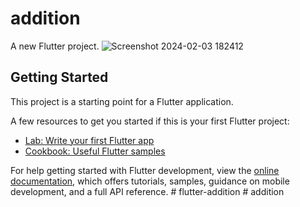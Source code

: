 # addition

A new Flutter project.
![Screenshot 2024-02-03 182412](https://github.com/ahmedhosaryy/addition/assets/158754600/ef84039d-bee2-4306-a3f8-6eec9623cb8a)

## Getting Started

This project is a starting point for a Flutter application.

A few resources to get you started if this is your first Flutter project:

- [Lab: Write your first Flutter app](https://docs.flutter.dev/get-started/codelab)
- [Cookbook: Useful Flutter samples](https://docs.flutter.dev/cookbook)

For help getting started with Flutter development, view the
[online documentation](https://docs.flutter.dev/), which offers tutorials,
samples, guidance on mobile development, and a full API reference.
#   f l u t t e r - a d d i t i o n 
 
 #   a d d i t i o n 
 
 
